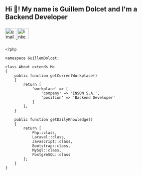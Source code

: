 <h2 align="left">Hi 👋! My name is Guillem Dolcet and I'm a Backend Developer</h2>

###

<div align="left">
  <a href="mailto:g.dolcet.jove@gmail.com" target="_blank">
    <img src="https://img.shields.io/static/v1?message=Gmail&logo=gmail&label=&color=D14836&logoColor=white&labelColor=&style=for-the-badge" height="35" alt="gmail logo"  />
  </a>
  <a href="https://linkedin.com/in/guillem-dolcet" target="_blank">
    <img src="https://img.shields.io/static/v1?message=LinkedIn&logo=linkedin&label=&color=0077B5&logoColor=white&labelColor=&style=for-the-badge" height="35" alt="linkedin logo"  />
  </a>
</div>

###

```
<?php

namespace GuillemDolcet;

class About extends Me
{
    public function getCurrentWorkplace()
    {
        return [
            'workplace' => [
                'company' => 'INSON S.A.',
                'position' => 'Backend Developer'         
            ]
        ];
    }

    public function getDailyKnowledge()
    {
        return [
            Php::class,
            Laravel::class,
            Javascript::class,
            Bootstrap::class,
            MySql::class,
            PostgreSQL::class
        ];
    }
}
```
